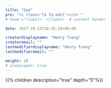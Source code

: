 ```yaml
---
title: "Gym"
pre: "<i class='fa fa-edit'></i> "
# head ="<label>  </label>  # content header

date: 2017-10-13T20:36:18+08:00

creatordisplayname: "Henry Tseng"
creatoremail: ""
lastmodifierdisplayname: "Henry Tseng"
lastmodifieremail: ""

weight: 10
# alwaysopen: true
---
```


{{% children description="true" depth="5"%}}